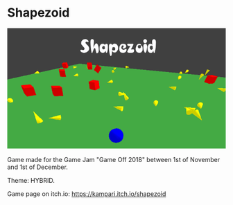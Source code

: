 # Shapezoid
<p align="center">
  <img src="screenshots/shapezoid_cover_title.png">
</p>

Game made for the Game Jam "Game Off 2018" between 1st of November and 1st of December.

Theme: HYBRID.

Game page on itch.io: https://kampari.itch.io/shapezoid
